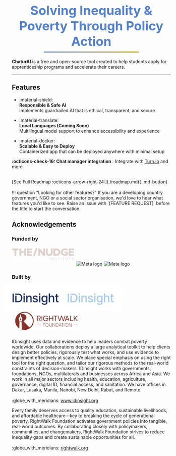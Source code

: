 <h1 style="
  text-align: center;
  font-size: 2.5rem;
  font-weight: 700;
  color: #5480cb;
  margin: 1rem 0 0.25rem 0;
">
  Solving Inequality & Poverty Through Policy Action
</h1>

<hr style="
  width: 60%;
  margin: 0.5rem auto 1.25rem auto;
  border: none;
  height: 3px;
  background: linear-gradient(to right, #5480cb, #c99300);
  border-radius: 6px;
">

<strong>ChaturAI</strong> is a free and open-source tool created to help students apply for apprenticeship programs and accelerate their careers.

---

## Features

<div class="grid cards"  markdown>

- <span  class="secondary-color big-font">:material-shield:</span><br>
  <strong >Responsible & Safe AI</strong> <br>
  Implements guardrailed AI that is ethical, transparent, and secure

- <span  class="secondary-color big-font">:material-translate:</span><br>
  <strong>Local Languages (Coming Soon)</strong> <br>
  Multilingual model support to enhance accessibility and experience

- <span class="secondary-color big-font">:material-docker:</span><br>
  <strong >Scalable & Easy to Deploy</strong><br>
  Containerized app that can be deployed anywhere with minimal setup

</div>

<strong >:octicons-check-16: Chat manager integration</strong> : Integrate with [Turn.io](https://turn.io) and more

<br>
[See Full Roadmap :octicons-arrow-right-24:](./roadmap.md){ .md-button}
<br>
<br>
!!! question "Looking for other features?"
    If you are a developing country government, NGO or a social sector
    organisation, we'd love to hear what features you'd like to see. Raise an
    issue with `[FEATURE REQUEST]` before the title to start the conversation.

## Acknowledgements

### Funded by
<img src="./images/nudge_light.png" alt="The Nudge Institute" width=200 style="margin-bottom:15px" /><img src="./images/meta_dark.png#only-light" alt="Meta logo" width=200 style="margin-left:5px" /><img src="./images/meta_light.png#only-dark" alt="Meta logo" width=200 style="margin-left:5px" /><br>

### Built by
<img src="./images/idi_dark.png#only-light" alt="IDinsight logo" width=200 style="margin-left:-25px" /><img src="./images/idi_light.png#only-dark" alt="IDinsight logo" width=200 style="margin-left:-25px" /><img src="./images/rightwalk_dark.svg" alt="RightWalk Foundation logo" width=200 style="margin-left:10px;margin-bottom:10px" /><br>

<p class="footer" markdown>IDinsight uses data and evidence to help leaders combat poverty worldwide. Our collaborations deploy a large analytical toolkit to help clients design better policies, rigorously test what works, and use evidence to implement effectively at scale. We place special emphasis on using the right tool for the right question, and tailor our rigorous methods to the real-world constraints of decision-makers. IDinsight works with governments, foundations, NGOs, multilaterals and businesses across Africa and Asia. We work in all major sectors including health, education, agriculture, governance, digital ID, financial access, and sanitation. We have offices in Dakar, Lusaka, Manila, Nairobi, New Delhi, Rabat, and Remote.
<br>
<br>
:globe_with_meridians: <a href="https://www.idinsight.org" class="link-home">www.idinsight.org</a>
</p>

<p class="footer" markdown>Every family deserves access to quality education, sustainable livelihoods, and affordable healthcare—key to breaking the cycle of generational poverty. RightWalk Foundation activates government policies into tangible, real-world outcomes. By collaborating closely with policymakers, communities, and changemakers, RightWalk Foundation strives to reduce inequality gaps and create sustainable opportunities for all.
<br>
<br>
:globe_with_meridians: <a href="https://rightwalk.org/" class="link-home">rightwalk.org</a>
</p>
